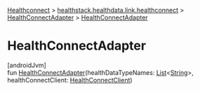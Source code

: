 
[Healthconnect](../../../healthconnect.html) > [healthstack.healthdata.link.healthconnect](../index.html) > [HealthConnectAdapter](index.html) > [HealthConnectAdapter](-health-connect-adapter.html)



# HealthConnectAdapter



[androidJvm]\
fun [HealthConnectAdapter](-health-connect-adapter.html)(healthDataTypeNames: [List](https://kotlinlang.org/api/latest/jvm/stdlib/kotlin.collections/-list/index.html)&lt;[String](https://kotlinlang.org/api/latest/jvm/stdlib/kotlin/-string/index.html)&gt;, healthConnectClient: [HealthConnectClient](https://developer.android.com/reference/kotlin/androidx/health/connect/client/HealthConnectClient.html))




